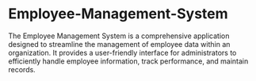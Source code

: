 # Employee-Management-System
The Employee Management System is a comprehensive application designed to streamline the management of employee data within an organization. It provides a user-friendly interface for administrators to efficiently handle employee information, track performance, and maintain records.
